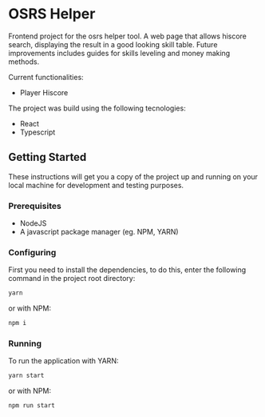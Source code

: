 # OSRS Helper

Frontend project for the osrs helper tool. A web page that allows hiscore search, displaying the result in a good looking skill table. Future improvements includes guides for skills leveling and money making methods.

Current functionalities:

- Player Hiscore

The project was build using the following tecnologies:

- React
- Typescript

## Getting Started

These instructions will get you a copy of the project up and running on your local machine for development and testing purposes.

### Prerequisites

- NodeJS
- A javascript package manager (eg. NPM, YARN)

### Configuring

First you need to install the dependencies, to do this, enter the following command in the project root directory:

```bash
yarn
```

or with NPM:

```bash
npm i
```

### Running

To run the application with YARN:

```bash
yarn start
```

or with NPM:

```bash
npm run start
```

